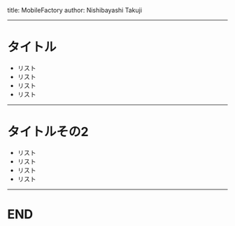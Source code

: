 title: MobileFactory
author: Nishibayashi Takuji

-----
# タイトル

* リスト
* リスト
* リスト
* リスト

-----
# タイトルその2

* リスト
* リスト
* リスト
* リスト

-----
# END
